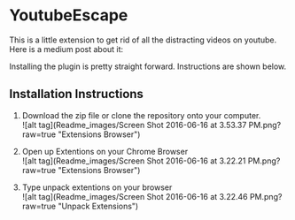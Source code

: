 # YoutubeEscape
This is a little extension to get rid of all the distracting videos on youtube. Here is a medium post about it:


Installing the plugin is pretty straight forward. Instructions are shown below.

<h2>Installation Instructions</h2>

1) Download the zip file or clone the repository onto your computer.<br/>
![alt tag](Readme_images/Screen Shot 2016-06-16 at 3.53.37 PM.png?raw=true "Extensions Browser")

2) Open up Extentions on your Chrome Browser <br/>
![alt tag](Readme_images/Screen Shot 2016-06-16 at 3.22.21 PM.png?raw=true "Extensions Browser")

3) Type unpack extentions on your browser <br/>
![alt tag](Readme_images/Screen Shot 2016-06-16 at 3.22.46 PM.png?raw=true "Unpack Extensions")
